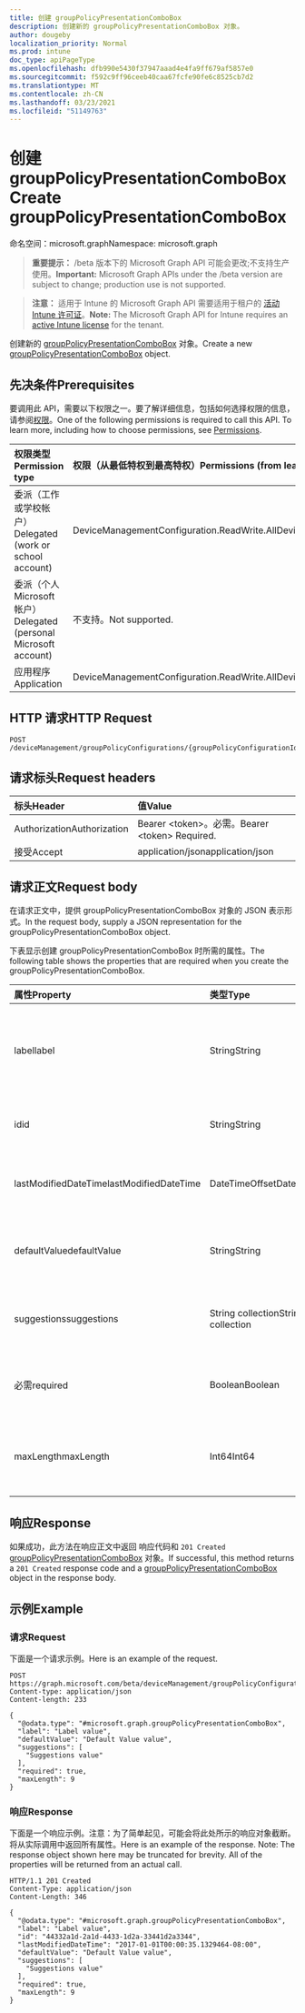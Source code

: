 ```yaml
---
title: 创建 groupPolicyPresentationComboBox
description: 创建新的 groupPolicyPresentationComboBox 对象。
author: dougeby
localization_priority: Normal
ms.prod: intune
doc_type: apiPageType
ms.openlocfilehash: dfb990e5430f37947aaad4e4fa9ff679af5857e0
ms.sourcegitcommit: f592c9ff96ceeb40caa67fcfe90fe6c8525cb7d2
ms.translationtype: MT
ms.contentlocale: zh-CN
ms.lasthandoff: 03/23/2021
ms.locfileid: "51149763"
---
```

# <a name="create-grouppolicypresentationcombobox"></a><span data-ttu-id="33689-103">创建 groupPolicyPresentationComboBox</span><span class="sxs-lookup"><span data-stu-id="33689-103">Create groupPolicyPresentationComboBox</span></span>

<span data-ttu-id="33689-104">命名空间：microsoft.graph</span><span class="sxs-lookup"><span data-stu-id="33689-104">Namespace: microsoft.graph</span></span>

> <span data-ttu-id="33689-105">**重要提示：** /beta 版本下的 Microsoft Graph API 可能会更改;不支持生产使用。</span><span class="sxs-lookup"><span data-stu-id="33689-105">**Important:** Microsoft Graph APIs under the /beta version are subject to change; production use is not supported.</span></span>

> <span data-ttu-id="33689-106">**注意：** 适用于 Intune 的 Microsoft Graph API 需要适用于租户的 [活动 Intune 许可证](https://go.microsoft.com/fwlink/?linkid=839381)。</span><span class="sxs-lookup"><span data-stu-id="33689-106">**Note:** The Microsoft Graph API for Intune requires an [active Intune license](https://go.microsoft.com/fwlink/?linkid=839381) for the tenant.</span></span>

<span data-ttu-id="33689-107">创建新的 [groupPolicyPresentationComboBox](../resources/intune-grouppolicy-grouppolicypresentationcombobox.md) 对象。</span><span class="sxs-lookup"><span data-stu-id="33689-107">Create a new [groupPolicyPresentationComboBox](../resources/intune-grouppolicy-grouppolicypresentationcombobox.md) object.</span></span>

## <a name="prerequisites"></a><span data-ttu-id="33689-108">先决条件</span><span class="sxs-lookup"><span data-stu-id="33689-108">Prerequisites</span></span>
<span data-ttu-id="33689-p101">要调用此 API，需要以下权限之一。要了解详细信息，包括如何选择权限的信息，请参阅[权限](/graph/permissions-reference)。</span><span class="sxs-lookup"><span data-stu-id="33689-p101">One of the following permissions is required to call this API. To learn more, including how to choose permissions, see [Permissions](/graph/permissions-reference).</span></span>

|<span data-ttu-id="33689-111">权限类型</span><span class="sxs-lookup"><span data-stu-id="33689-111">Permission type</span></span>|<span data-ttu-id="33689-112">权限（从最低特权到最高特权）</span><span class="sxs-lookup"><span data-stu-id="33689-112">Permissions (from least to most privileged)</span></span>|
|:---|:---|
|<span data-ttu-id="33689-113">委派（工作或学校帐户）</span><span class="sxs-lookup"><span data-stu-id="33689-113">Delegated (work or school account)</span></span>|<span data-ttu-id="33689-114">DeviceManagementConfiguration.ReadWrite.All</span><span class="sxs-lookup"><span data-stu-id="33689-114">DeviceManagementConfiguration.ReadWrite.All</span></span>|
|<span data-ttu-id="33689-115">委派（个人 Microsoft 帐户）</span><span class="sxs-lookup"><span data-stu-id="33689-115">Delegated (personal Microsoft account)</span></span>|<span data-ttu-id="33689-116">不支持。</span><span class="sxs-lookup"><span data-stu-id="33689-116">Not supported.</span></span>|
|<span data-ttu-id="33689-117">应用程序</span><span class="sxs-lookup"><span data-stu-id="33689-117">Application</span></span>|<span data-ttu-id="33689-118">DeviceManagementConfiguration.ReadWrite.All</span><span class="sxs-lookup"><span data-stu-id="33689-118">DeviceManagementConfiguration.ReadWrite.All</span></span>|

## <a name="http-request"></a><span data-ttu-id="33689-119">HTTP 请求</span><span class="sxs-lookup"><span data-stu-id="33689-119">HTTP Request</span></span>
<!-- {
  "blockType": "ignored"
}
-->
``` http
POST /deviceManagement/groupPolicyConfigurations/{groupPolicyConfigurationId}/definitionValues/{groupPolicyDefinitionValueId}/presentationValues/{groupPolicyPresentationValueId}/presentation/definition/presentations
```

## <a name="request-headers"></a><span data-ttu-id="33689-120">请求标头</span><span class="sxs-lookup"><span data-stu-id="33689-120">Request headers</span></span>
|<span data-ttu-id="33689-121">标头</span><span class="sxs-lookup"><span data-stu-id="33689-121">Header</span></span>|<span data-ttu-id="33689-122">值</span><span class="sxs-lookup"><span data-stu-id="33689-122">Value</span></span>|
|:---|:---|
|<span data-ttu-id="33689-123">Authorization</span><span class="sxs-lookup"><span data-stu-id="33689-123">Authorization</span></span>|<span data-ttu-id="33689-124">Bearer &lt;token&gt;。必需。</span><span class="sxs-lookup"><span data-stu-id="33689-124">Bearer &lt;token&gt; Required.</span></span>|
|<span data-ttu-id="33689-125">接受</span><span class="sxs-lookup"><span data-stu-id="33689-125">Accept</span></span>|<span data-ttu-id="33689-126">application/json</span><span class="sxs-lookup"><span data-stu-id="33689-126">application/json</span></span>|

## <a name="request-body"></a><span data-ttu-id="33689-127">请求正文</span><span class="sxs-lookup"><span data-stu-id="33689-127">Request body</span></span>
<span data-ttu-id="33689-128">在请求正文中，提供 groupPolicyPresentationComboBox 对象的 JSON 表示形式。</span><span class="sxs-lookup"><span data-stu-id="33689-128">In the request body, supply a JSON representation for the groupPolicyPresentationComboBox object.</span></span>

<span data-ttu-id="33689-129">下表显示创建 groupPolicyPresentationComboBox 时所需的属性。</span><span class="sxs-lookup"><span data-stu-id="33689-129">The following table shows the properties that are required when you create the groupPolicyPresentationComboBox.</span></span>

|<span data-ttu-id="33689-130">属性</span><span class="sxs-lookup"><span data-stu-id="33689-130">Property</span></span>|<span data-ttu-id="33689-131">类型</span><span class="sxs-lookup"><span data-stu-id="33689-131">Type</span></span>|<span data-ttu-id="33689-132">说明</span><span class="sxs-lookup"><span data-stu-id="33689-132">Description</span></span>|
|:---|:---|:---|
|<span data-ttu-id="33689-133">label</span><span class="sxs-lookup"><span data-stu-id="33689-133">label</span></span>|<span data-ttu-id="33689-134">String</span><span class="sxs-lookup"><span data-stu-id="33689-134">String</span></span>|<span data-ttu-id="33689-135">任何演示文稿实体的本地化文本标签。</span><span class="sxs-lookup"><span data-stu-id="33689-135">Localized text label for any presentation entity.</span></span> <span data-ttu-id="33689-136">默认值为空白。</span><span class="sxs-lookup"><span data-stu-id="33689-136">The default value is empty.</span></span> <span data-ttu-id="33689-137">继承自 [groupPolicyPresentation](../resources/intune-grouppolicy-grouppolicypresentation.md)</span><span class="sxs-lookup"><span data-stu-id="33689-137">Inherited from [groupPolicyPresentation](../resources/intune-grouppolicy-grouppolicypresentation.md)</span></span>|
|<span data-ttu-id="33689-138">id</span><span class="sxs-lookup"><span data-stu-id="33689-138">id</span></span>|<span data-ttu-id="33689-139">String</span><span class="sxs-lookup"><span data-stu-id="33689-139">String</span></span>|<span data-ttu-id="33689-140">实体的键。</span><span class="sxs-lookup"><span data-stu-id="33689-140">Key of the entity.</span></span> <span data-ttu-id="33689-141">继承自 [groupPolicyPresentation](../resources/intune-grouppolicy-grouppolicypresentation.md)</span><span class="sxs-lookup"><span data-stu-id="33689-141">Inherited from [groupPolicyPresentation](../resources/intune-grouppolicy-grouppolicypresentation.md)</span></span>|
|<span data-ttu-id="33689-142">lastModifiedDateTime</span><span class="sxs-lookup"><span data-stu-id="33689-142">lastModifiedDateTime</span></span>|<span data-ttu-id="33689-143">DateTimeOffset</span><span class="sxs-lookup"><span data-stu-id="33689-143">DateTimeOffset</span></span>|<span data-ttu-id="33689-144">上次修改实体的日期和时间。</span><span class="sxs-lookup"><span data-stu-id="33689-144">The date and time the entity was last modified.</span></span> <span data-ttu-id="33689-145">继承自 [groupPolicyPresentation](../resources/intune-grouppolicy-grouppolicypresentation.md)</span><span class="sxs-lookup"><span data-stu-id="33689-145">Inherited from [groupPolicyPresentation](../resources/intune-grouppolicy-grouppolicypresentation.md)</span></span>|
|<span data-ttu-id="33689-146">defaultValue</span><span class="sxs-lookup"><span data-stu-id="33689-146">defaultValue</span></span>|<span data-ttu-id="33689-147">String</span><span class="sxs-lookup"><span data-stu-id="33689-147">String</span></span>|<span data-ttu-id="33689-148">显示在组合框中的本地化默认字符串。</span><span class="sxs-lookup"><span data-stu-id="33689-148">Localized default string displayed in the combo box.</span></span> <span data-ttu-id="33689-149">默认值为空白。</span><span class="sxs-lookup"><span data-stu-id="33689-149">The default value is empty.</span></span>|
|<span data-ttu-id="33689-150">suggestions</span><span class="sxs-lookup"><span data-stu-id="33689-150">suggestions</span></span>|<span data-ttu-id="33689-151">String collection</span><span class="sxs-lookup"><span data-stu-id="33689-151">String collection</span></span>|<span data-ttu-id="33689-152">组合框的下拉列表中列出的本地化字符串。</span><span class="sxs-lookup"><span data-stu-id="33689-152">Localized strings listed in the drop-down list of the combo box.</span></span> <span data-ttu-id="33689-153">默认值为空白。</span><span class="sxs-lookup"><span data-stu-id="33689-153">The default value is empty.</span></span>|
|<span data-ttu-id="33689-154">必需</span><span class="sxs-lookup"><span data-stu-id="33689-154">required</span></span>|<span data-ttu-id="33689-155">Boolean</span><span class="sxs-lookup"><span data-stu-id="33689-155">Boolean</span></span>|<span data-ttu-id="33689-156">指定是否必须为参数指定值。</span><span class="sxs-lookup"><span data-stu-id="33689-156">Specifies whether a value must be specified for the parameter.</span></span> <span data-ttu-id="33689-157">默认值为 false。</span><span class="sxs-lookup"><span data-stu-id="33689-157">The default value is false.</span></span>|
|<span data-ttu-id="33689-158">maxLength</span><span class="sxs-lookup"><span data-stu-id="33689-158">maxLength</span></span>|<span data-ttu-id="33689-159">Int64</span><span class="sxs-lookup"><span data-stu-id="33689-159">Int64</span></span>|<span data-ttu-id="33689-160">一个无符号整数，指定参数的最大文本字符数。</span><span class="sxs-lookup"><span data-stu-id="33689-160">An unsigned integer that specifies the maximum number of text characters for the parameter.</span></span> <span data-ttu-id="33689-161">默认值为 1023。</span><span class="sxs-lookup"><span data-stu-id="33689-161">The default value is 1023.</span></span>|



## <a name="response"></a><span data-ttu-id="33689-162">响应</span><span class="sxs-lookup"><span data-stu-id="33689-162">Response</span></span>
<span data-ttu-id="33689-163">如果成功，此方法在响应正文中返回 响应代码和 `201 Created` [groupPolicyPresentationComboBox](../resources/intune-grouppolicy-grouppolicypresentationcombobox.md) 对象。</span><span class="sxs-lookup"><span data-stu-id="33689-163">If successful, this method returns a `201 Created` response code and a [groupPolicyPresentationComboBox](../resources/intune-grouppolicy-grouppolicypresentationcombobox.md) object in the response body.</span></span>

## <a name="example"></a><span data-ttu-id="33689-164">示例</span><span class="sxs-lookup"><span data-stu-id="33689-164">Example</span></span>

### <a name="request"></a><span data-ttu-id="33689-165">请求</span><span class="sxs-lookup"><span data-stu-id="33689-165">Request</span></span>
<span data-ttu-id="33689-166">下面是一个请求示例。</span><span class="sxs-lookup"><span data-stu-id="33689-166">Here is an example of the request.</span></span>
``` http
POST https://graph.microsoft.com/beta/deviceManagement/groupPolicyConfigurations/{groupPolicyConfigurationId}/definitionValues/{groupPolicyDefinitionValueId}/presentationValues/{groupPolicyPresentationValueId}/presentation/definition/presentations
Content-type: application/json
Content-length: 233

{
  "@odata.type": "#microsoft.graph.groupPolicyPresentationComboBox",
  "label": "Label value",
  "defaultValue": "Default Value value",
  "suggestions": [
    "Suggestions value"
  ],
  "required": true,
  "maxLength": 9
}
```

### <a name="response"></a><span data-ttu-id="33689-167">响应</span><span class="sxs-lookup"><span data-stu-id="33689-167">Response</span></span>
<span data-ttu-id="33689-p109">下面是一个响应示例。注意：为了简单起见，可能会将此处所示的响应对象截断。将从实际调用中返回所有属性。</span><span class="sxs-lookup"><span data-stu-id="33689-p109">Here is an example of the response. Note: The response object shown here may be truncated for brevity. All of the properties will be returned from an actual call.</span></span>
``` http
HTTP/1.1 201 Created
Content-Type: application/json
Content-Length: 346

{
  "@odata.type": "#microsoft.graph.groupPolicyPresentationComboBox",
  "label": "Label value",
  "id": "44332a1d-2a1d-4433-1d2a-33441d2a3344",
  "lastModifiedDateTime": "2017-01-01T00:00:35.1329464-08:00",
  "defaultValue": "Default Value value",
  "suggestions": [
    "Suggestions value"
  ],
  "required": true,
  "maxLength": 9
}
```




